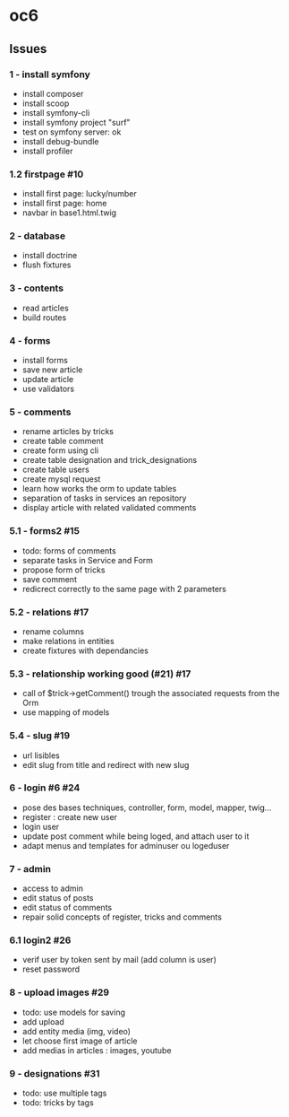 # oc6

## Issues

### 1 - install symfony

- install composer
- install scoop
- install symfony-cli
- install symfony project "surf"
- test on symfony server: ok
- install debug-bundle
- install profiler

### 1.2 firstpage #10

- install first page: lucky/number
- install first page: home
- navbar in base1.html.twig

### 2 - database

- install doctrine
- flush fixtures

### 3 - contents

- read articles
- build routes

### 4 - forms

- install forms
- save new article
- update article
- use validators

### 5 - comments
- rename articles by tricks
- create table comment
- create form using cli
- create table designation and trick_designations
- create table users
- create mysql request
- learn how works the orm to update tables
- separation of tasks in services an repository
- display article with related validated comments

### 5.1 - forms2 #15

- todo: forms of comments
- separate tasks in Service and Form
- propose form of tricks
- save comment
- redicrect correctly to the same page with 2 parameters

### 5.2 - relations #17

- rename columns
- make relations in entities
- create fixtures with dependancies

### 5.3 - relationship working good (#21) #17

- call of $trick->getComment() trough the associated requests from the Orm
- use mapping of models

### 5.4 - slug #19

- url lisibles
- edit slug from title and redirect with new slug

### 6 - login #6 #24

- pose des bases techniques, controller, form, model, mapper, twig...
- register : create new user
- login user
- update post comment while being loged, and attach user to it
- adapt menus and templates for adminuser ou logeduser

### 7 - admin

- access to admin
- edit status of posts
- edit status of comments
- repair solid concepts of register, tricks and comments

### 6.1 login2 #26
- verif user by token sent by mail (add column is user)
- reset password

### 8 - upload images #29
- todo: use models for saving
- add upload
- add entity media (img, video)
- let choose first image of article
- add medias in articles : images, youtube

### 9 - designations #31
- todo: use multiple tags
- todo: tricks by tags
